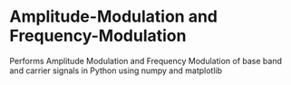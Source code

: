 # Amplitude-Modulation and Frequency-Modulation
Performs Amplitude Modulation and Frequency Modulation of base band and carrier signals in Python using numpy and matplotlib

